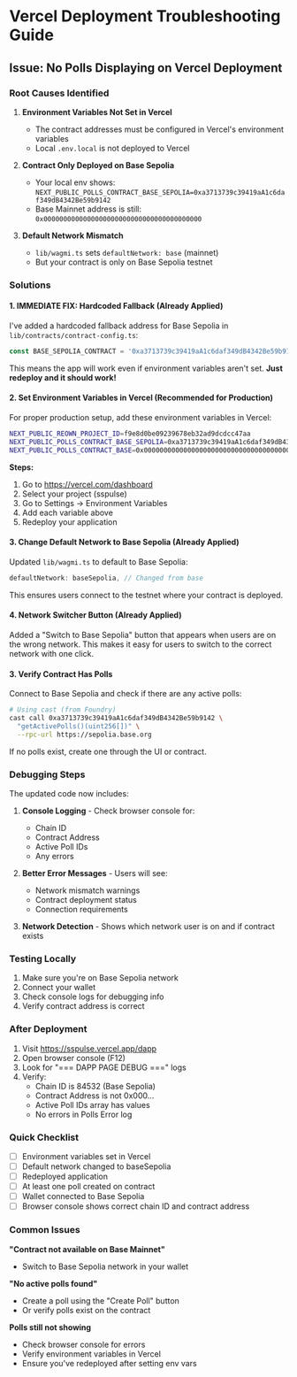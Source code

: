 # Vercel Deployment Troubleshooting Guide

## Issue: No Polls Displaying on Vercel Deployment

### Root Causes Identified

1. **Environment Variables Not Set in Vercel**
   - The contract addresses must be configured in Vercel's environment variables
   - Local `.env.local` is not deployed to Vercel

2. **Contract Only Deployed on Base Sepolia**
   - Your local env shows: `NEXT_PUBLIC_POLLS_CONTRACT_BASE_SEPOLIA=0xa3713739c39419aA1c6daf349dB4342Be59b9142`
   - Base Mainnet address is still: `0x0000000000000000000000000000000000000000`

3. **Default Network Mismatch**
   - `lib/wagmi.ts` sets `defaultNetwork: base` (mainnet)
   - But your contract is only on Base Sepolia testnet

### Solutions

#### 1. **IMMEDIATE FIX: Hardcoded Fallback (Already Applied)**

I've added a hardcoded fallback address for Base Sepolia in `lib/contracts/contract-config.ts`:
```typescript
const BASE_SEPOLIA_CONTRACT = '0xa3713739c39419aA1c6daf349dB4342Be59b9142'
```

This means the app will work even if environment variables aren't set. **Just redeploy and it should work!**

#### 2. Set Environment Variables in Vercel (Recommended for Production)

For proper production setup, add these environment variables in Vercel:

```bash
NEXT_PUBLIC_REOWN_PROJECT_ID=f9e8d0be09239678eb32ad9dcdcc47aa
NEXT_PUBLIC_POLLS_CONTRACT_BASE_SEPOLIA=0xa3713739c39419aA1c6daf349dB4342Be59b9142
NEXT_PUBLIC_POLLS_CONTRACT_BASE=0x0000000000000000000000000000000000000000
```

**Steps:**
1. Go to https://vercel.com/dashboard
2. Select your project (sspulse)
3. Go to Settings → Environment Variables
4. Add each variable above
5. Redeploy your application

#### 3. Change Default Network to Base Sepolia (Already Applied)

Updated `lib/wagmi.ts` to default to Base Sepolia:

```typescript
defaultNetwork: baseSepolia, // Changed from base
```

This ensures users connect to the testnet where your contract is deployed.

#### 4. Network Switcher Button (Already Applied)

Added a "Switch to Base Sepolia" button that appears when users are on the wrong network. This makes it easy for users to switch to the correct network with one click.

#### 3. Verify Contract Has Polls

Connect to Base Sepolia and check if there are any active polls:

```bash
# Using cast (from Foundry)
cast call 0xa3713739c39419aA1c6daf349dB4342Be59b9142 \
  "getActivePolls()(uint256[])" \
  --rpc-url https://sepolia.base.org
```

If no polls exist, create one through the UI or contract.

### Debugging Steps

The updated code now includes:

1. **Console Logging** - Check browser console for:
   - Chain ID
   - Contract Address
   - Active Poll IDs
   - Any errors

2. **Better Error Messages** - Users will see:
   - Network mismatch warnings
   - Contract deployment status
   - Connection requirements

3. **Network Detection** - Shows which network user is on and if contract exists

### Testing Locally

1. Make sure you're on Base Sepolia network
2. Connect your wallet
3. Check console logs for debugging info
4. Verify contract address is correct

### After Deployment

1. Visit https://sspulse.vercel.app/dapp
2. Open browser console (F12)
3. Look for "=== DAPP PAGE DEBUG ===" logs
4. Verify:
   - Chain ID is 84532 (Base Sepolia)
   - Contract Address is not 0x000...
   - Active Poll IDs array has values
   - No errors in Polls Error log

### Quick Checklist

- [ ] Environment variables set in Vercel
- [ ] Default network changed to baseSepolia
- [ ] Redeployed application
- [ ] At least one poll created on contract
- [ ] Wallet connected to Base Sepolia
- [ ] Browser console shows correct chain ID and contract address

### Common Issues

**"Contract not available on Base Mainnet"**
- Switch to Base Sepolia network in your wallet

**"No active polls found"**
- Create a poll using the "Create Poll" button
- Or verify polls exist on the contract

**Polls still not showing**
- Check browser console for errors
- Verify environment variables in Vercel
- Ensure you've redeployed after setting env vars
